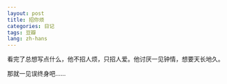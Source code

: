 ```yaml
---
layout: post
title: 招你烦
categories: 日记
tags: 豆瓣
lang: zh-hans
---
```

看完了总想写点什么，他不招人烦，只招人爱。他讨厌一见钟情，想要天长地久。

那就一见误终身吧……

